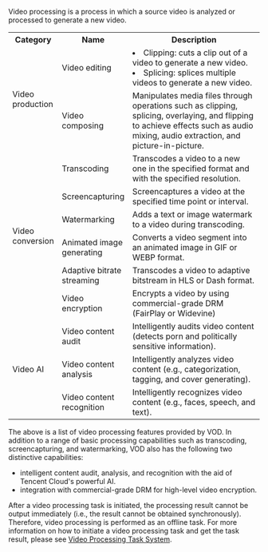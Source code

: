Video processing is a process in which a source video is analyzed or processed to generate a new video.

<table>
    <tr>
        <th style="width:15%">
            Category                
        </th>
        <th style="width:15%">
            Name                
        </th>
        <th>
            Description
        </th>
    </tr>
    <tr>
    <tr>
        <td rowspan=2>
            Video production                
        </td>
        <td>
            Video editing             
        </td>
        <td>
				<li>Clipping: cuts a clip out of a video to generate a new video. </li><li>Splicing: splices multiple videos to generate a new video.</li>
        </td>
    </tr>
        <td>
            Video composing
        </td>
        <td>
            Manipulates media files through operations such as clipping, splicing, overlaying, and flipping to achieve effects such as audio mixing, audio extraction, and picture-in-picture.
        </td>
    </tr>
    <tr>
        <td rowspan=6>
            Video conversion                
        </td>
        <td>
            Transcoding               
        </td>
        <td>
            Transcodes a video to a new one in the specified format and with the specified resolution.
        </td>
    </tr>
    <tr>
        <td>
            Screencapturing               
        </td>
        <td>
            Screencaptures a video at the specified time point or interval.
        </td>
    </tr>
    <tr>
        <td>
            Watermarking               
        </td>
        <td>
            Adds a text or image watermark to a video during transcoding.
        </td>
    </tr>
    <tr>
        <td>
            Animated image generating               
        </td>
        <td>
            Converts a video segment into an animated image in GIF or WEBP format.
        </td>
    </tr>
    <tr>
        <td>
            Adaptive bitrate streaming               
        </td>
        <td>
            Transcodes a video to adaptive bitstream in HLS or Dash format.
        </td>
    </tr>
    <tr>
        <td>
            Video encryption               
        </td>
        <td>
            Encrypts a video by using commercial-grade DRM (FairPlay or Widevine)
        </td>
    </tr>
    <tr>
        <td rowspan=3>
            Video AI                
        </td>
        <td>
            Video content audit               
        </td>
        <td>
           Intelligently audits video content (detects porn and politically sensitive information).
        </td>
    </tr>
    <tr>
        <td>
            Video content analysis               
        </td>
        <td>
            Intelligently analyzes video content (e.g., categorization, tagging, and cover generating).
        </th>
    </tr>
    <tr>
        <td>
            Video content recognition                
        </td>
				<td>
				    Intelligently recognizes video content (e.g., faces, speech, and text).
				</td>
		<tr>        
        </th>
    </tr>
</table>

The above is a list of video processing features provided by VOD. In addition to a range of basic processing capabilities such as transcoding, screencapturing, and watermarking, VOD also has the following two distinctive capabilities:
- intelligent content audit, analysis, and recognition with the aid of Tencent Cloud's powerful AI.
- integration with commercial-grade DRM for high-level video encryption.

After a video processing task is initiated, the processing result cannot be output immediately (i.e., the result cannot be obtained synchronously). Therefore, video processing is performed as an offline task. For more information on how to initiate a video processing task and get the task result, please see [Video Processing Task System](https://cloud.tencent.com/document/product/266/33475).
